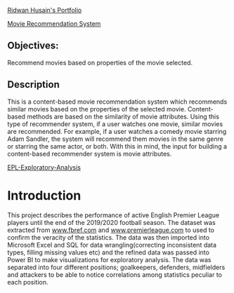 [Ridwan Husain's Portfolio](https://github.com/husainridwan/portfolio)

[Movie Recommendation System](https://github.com/husainridwan/movie-recommendation-system)

## Objectives:
Recommend movies based on properties of the movie selected.

## Description
This is a content-based movie recommendation system which recommends similar movies based on the properties of the selected movie.
Content-based methods are based on the similarity of movie attributes. Using this type of recommender system, if a user watches one movie, similar movies are recommended. For example, if a user watches a comedy movie starring Adam Sandler, the system will recommend them movies in the same genre or starring the same actor, or both. With this in mind, the input for building a content-based recommender system is movie attributes.


[EPL-Exploratory-Analysis](https://github.com/husainridwan/EPL-Exploratory-Analysis)

# Introduction
This project describes the performance of active English Premier League players until the end of the 2019/2020 football season.
The dataset was extracted from www.fbref.com and www.premierleague.com to used to confirm the veracity of the statistics.
The data was then imported into Microsoft Excel and SQL for data wrangling(correcting inconsistent data types, filling missing values etc) and the refined
data was passed into Power BI to make visualizations for exploratory analysis. The data was separated into four different positions; goalkeepers, defenders,
midfielders and attackers to be able to notice correlations among statistics peculiar to each position.
